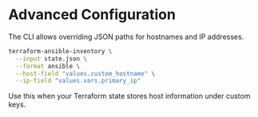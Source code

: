 # Advanced Configuration

The CLI allows overriding JSON paths for hostnames and IP addresses.

```bash
terraform-ansible-inventory \
  --input state.json \
  --format ansible \
  --host-field "values.custom_hostname" \
  --ip-field "values.vars.primary_ip"
```

Use this when your Terraform state stores host information under custom keys.
